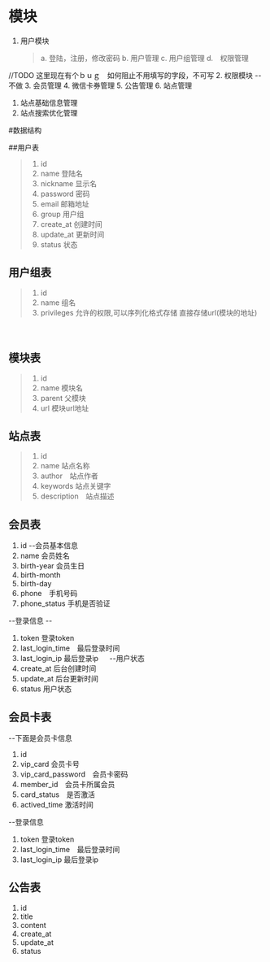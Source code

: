 ﻿# 模块
1. 用户模块
   > a. 登陆，注册，修改密码
   > b. 用户管理
   > c. 用户组管理
   > d.　权限管理

//TODO
   这里现在有个ｂｕｇ　如何阻止不用填写的字段，不可写
2. 权限模块  --不做
3. 会员管理
4. 微信卡券管理
5. 公告管理
6. 站点管理
 1. 站点基础信息管理
 2. 站点搜索优化管理


#数据结构

##用户表

> 1. id
> 2. name 登陆名
> 3. nickname  显示名
> 3. password   密码
> 2. email  邮箱地址
> 4. group  用户组
> 5. create_at  创建时间
> 6. update_at  更新时间
> 6. status    状态

## 用户组表

> 1. id
> 2. name  组名
> 3. privileges  允许的权限,可以序列化格式存储 直接存储url(模块的地址)

　

## 模块表
> 1. id
> 2. name 模块名
> 3. parent 父模块
> 3. url  模块url地址


## 站点表
>1. id
>2. name 站点名称
>3. author　站点作者
>4. keywords 站点关键字
>3. description　站点描述

## 会员表
1. id
--会员基本信息
2. name 会员姓名
3. birth-year 会员生日
4. birth-month
5. birth-day
3. phone　手机号码
4. phone_status 手机是否验证

--登录信息 --
1. token  登录token
5. last_login_time　最后登录时间
6. last_login_ip  最后登录ip
　
--用户状态　
1. create_at 后台创建时间
2. update_at 后台更新时间
3. status 用户状态

## 会员卡表
--下面是会员卡信息
1. id
1. vip_card 会员卡号
2. vip_card_password　会员卡密码
3. member_id　会员卡所属会员
3. card_status　是否激活
4. actived_time 激活时间

--登录信息
1. token  登录token
5. last_login_time　最后登录时间
6. last_login_ip  最后登录ip



## 公告表
1. id
2. title
3. content
4. create_at
5. update_at
6. status
